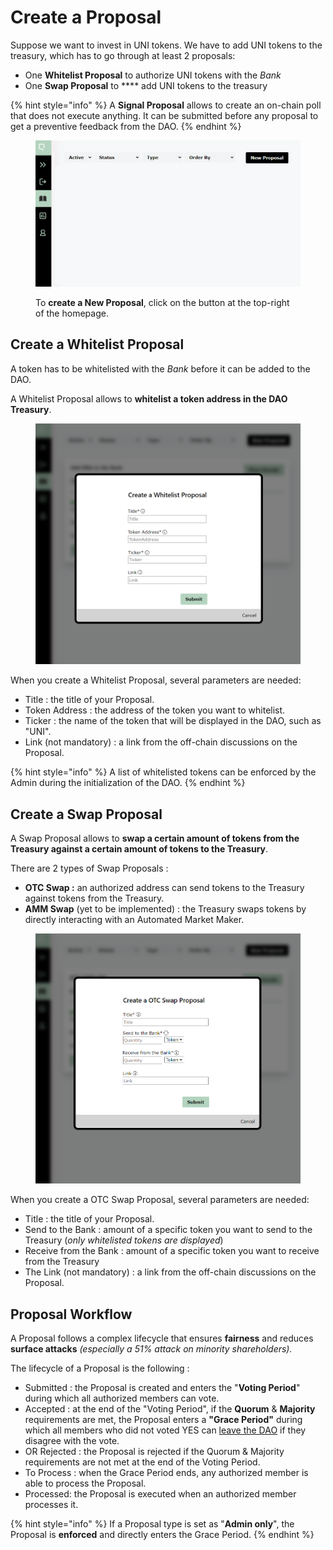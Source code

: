 # Create a Proposal

Suppose we want to invest in UNI tokens. We have to add UNI tokens to the treasury, which has to go through at least 2 proposals:

* One **Whitelist Proposal** to authorize UNI tokens with the _Bank_
* One **Swap Proposal** to **** add UNI tokens to the treasury

{% hint style="info" %}
A **Signal Proposal** allows to create an on-chain poll that does not execute anything. It can be submitted before any proposal to get a preventive feedback from the DAO.
{% endhint %}

<figure><img src="../.gitbook/assets/HOMEPAGE modified.png" alt=""><figcaption><p>To <strong>create a New Proposal</strong>, click on the button at the top-right of the homepage.</p></figcaption></figure>

## Create a Whitelist Proposal

A token has to be whitelisted with the _Bank_ before it can be added to the DAO.&#x20;

A Whitelist Proposal allows to **whitelist a token address in the DAO Treasury**.

<figure><img src="../.gitbook/assets/Whitelist.png" alt=""><figcaption></figcaption></figure>

When you create a Whitelist Proposal, several parameters are needed:

* Title : the title of your Proposal.
* Token Address : the address of the token you want to whitelist.
* Ticker : the name of the token that will be displayed in the DAO, such as "UNI".
* Link (not mandatory) : a link from the off-chain discussions on the Proposal.

{% hint style="info" %}
A list of whitelisted tokens can be enforced by the Admin during the initialization of the DAO.
{% endhint %}



## Create a Swap Proposal

A Swap Proposal allows to **swap a certain amount of tokens from the Treasury against a certain amount of tokens to the Treasury**.

There are 2 types of Swap Proposals :&#x20;

* **OTC Swap :** an authorized address can send tokens to the Treasury against tokens from the Treasury.
* **AMM Swap** (yet to be implemented) : the Treasury swaps tokens by directly interacting with an Automated Market Maker.

<figure><img src="../.gitbook/assets/OTC Swap modified.png" alt=""><figcaption></figcaption></figure>

When you create a OTC Swap Proposal, several parameters are needed:

* Title : the title of your Proposal.
* Send to the Bank : amount of a specific token you want to send to the Treasury (_only whitelisted tokens are displayed_)
* Receive from the Bank : amount of a specific token you want to receive from the Treasury
* The Link (not mandatory) : a link from the off-chain discussions on the Proposal.

## Proposal Workflow

A Proposal follows a complex lifecycle that ensures **fairness** and reduces **surface attacks** _(especially a 51% attack on minority shareholders)._

The lifecycle of a Proposal is the following :&#x20;

* Submitted : the Proposal is created and enters the "**Voting Period**" during which all authorized members can vote.
* Accepted : at the end of the "Voting Period", if the **Quorum** & **Majority** requirements are met, the Proposal enters a **"Grace Period"** during which all members who did not voted YES can [leave the DAO](redeem-your-shares.md) if they disagree with the vote.
* OR Rejected : the Proposal is rejected if the Quorum & Majority requirements are not met at the end of the Voting Period.
* To Process : when the Grace Period ends, any authorized member is able to process the Proposal.
* Processed: the Proposal is executed when an authorized member processes it.

{% hint style="info" %}
If a Proposal type is set as "**Admin only**", the Proposal is **enforced** and directly enters the Grace Period.
{% endhint %}

##

